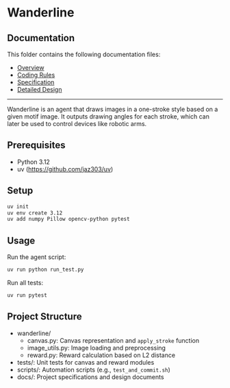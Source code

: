 # Wanderline

## Documentation

This folder contains the following documentation files:

- [Overview](README.md)
- [Coding Rules](coding_rules.md)
- [Specification](specification.md)
- [Detailed Design](detailed_design.md)

---

Wanderline is an agent that draws images in a one-stroke style based on a given motif image. It outputs drawing angles for each stroke, which can later be used to control devices like robotic arms.

## Prerequisites

- Python 3.12
- uv (https://github.com/jaz303/uv)

## Setup

```zsh
uv init
uv env create 3.12
uv add numpy Pillow opencv-python pytest
```

## Usage

Run the agent script:
```zsh
uv run python run_test.py
```

Run all tests:
```zsh
uv run pytest
```

## Project Structure

- wanderline/
  - canvas.py: Canvas representation and `apply_stroke` function
  - image_utils.py: Image loading and preprocessing
  - reward.py: Reward calculation based on L2 distance
- tests/: Unit tests for canvas and reward modules
- scripts/: Automation scripts (e.g., `test_and_commit.sh`)
- docs/: Project specifications and design documents


